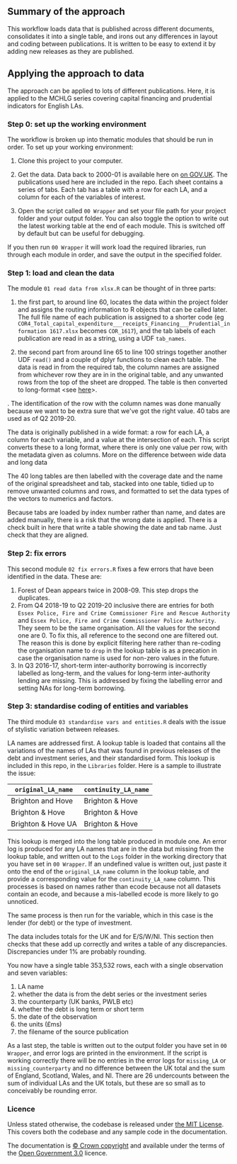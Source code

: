 ## Summary of the approach
This workflow loads data that is published across different documents, consolidates it into a single table, and irons out any differences in layout and coding between publications. It is written to be easy to extend it by adding new releases as they are published.

## Applying the approach to data
The approach can be applied to lots of different publications. Here, it is applied to the MCHLG series covering capital financing and prudential indicators for English LAs. 

### Step 0: set up the working environment
The workflow is broken up into thematic modules that should be run in order. To set up your working environment:
1. Clone this project to your computer.

2. Get the data. Data back to 2000-01 is available here on [on GOV.UK](https://www.gov.uk/government/collections/local-authority-capital-expenditure-receipts-and-financing). The publications used here are included in the repo. Each sheet contains a series of tabs. Each tab has a table with a row for each LA, and a column for each of the variables of interest. 

3. Open the script called `00 Wrapper` and set your file path for your project folder and your output folder. You can also toggle the option to write out the latest working table at the end of each module. This is switched off by default but can be useful for debugging.

If you then run `00 Wrapper` it will work load the required libraries, run through each module in order, and save the output in the specified folder.

### Step 1: load and clean the data
The module `01 read data from xlsx.R` can be thought of in three parts:
1. the first part, to around line 60, locates the data within the project folder and assigns the routing information to R objects that can be called later. The full file name of each publication is assigned to a shorter code (eg `COR4_Total_capital_expenditure___receipts_Financing___Prudential_information 1617.xlsx` becomes `COR_1617`), and the tab labels of each publication are read in as a string, using a UDF `tab_names`.

2. the second part from around line 65 to line 100 strings together another UDF `read()` and a couple of dplyr functions to clean each table. The data is read in from the required tab, the column names are assigned from whichever row they are in in the original table, and any unwanted rows from the top of the sheet are dropped. The table is then converted to long-format <see [here](https://en.wikipedia.org/wiki/Wide_and_narrow_data)>.

. The identification of the row with the column names was done manually because we want to be extra sure that we've got the right value. 40 tabs are used as of Q2 2019-20.

The data is originally published in a wide format: a row for each LA, a column for each variable, and a value at the intersection of each. This script converts these to a long format, where there is only one value per row, with the metadata given as columns. More on the difference between wide data and long data 

The 40 long tables are then labelled with the coverage date and the name of the original spreadsheet and tab, stacked into one table, tidied up to remove unwanted columns and rows, and formatted to set the data types of the vectors to numerics and factors.

Because tabs are loaded by index number rather than name, and dates are added manually, there is a risk that the wrong date is applied. There is a check built in here that write a table showing the date and tab name. Just check that they are aligned. 

### Step 2: fix errors
This second module `02 fix errors.R` fixes a few errors that have been identified in the data. These are:
1. Forest of Dean appears twice in 2008-09. This step drops the duplicates.
2. From Q4 2018-19 to Q2 2019-20 inclusive there are entries for both `Essex Police, Fire and Crime Commissioner Fire and Rescue Authority` and `Essex Police, Fire and Crime Commissioner Police Authority`. They seem to be the same organisation. All the values for the second one are 0. To fix this, all reference to the second one are filtered out. The reason this is done by explicit filtering here rather than re-coding the organisation name to `drop` in the lookup table is as a precation in case the organisation name is used for non-zero values in the future. 
3. In Q3 2016-17, short-term inter-authority borrowing is incorrectly labelled as long-term, and the values for long-term inter-authority lending are missing. This is addressed by fixing the labelling error and setting NAs for long-term borrowing.

### Step 3: standardise coding of entities and variables
The third module `03 standardise vars and entities.R` deals with the issue of stylistic variation between releases. 

LA names are addressed first. A lookup table is loaded that contains all the variations of the names of LAs that was found in previous releases of the debt and investment series, and their standardised form. This lookup is included in this repo, in the `Libraries` folder. Here is a sample to illustrate the issue:

|`original_LA_name`|`continuity_LA_name`|
|---|---|
|Brighton and Hove|Brighton & Hove|
|Brighton & Hove|Brighton & Hove|
|Brighton & Hove UA|Brighton & Hove|

This lookup is merged into the long table produced in module one. An error log is produced for any LA names that are in the data but missing from the lookup table, and written out to the `Logs` folder in the working directory that you have set in `00 Wrapper`. If an undefined value is written out, just paste it onto the end of the `original_LA_name` column in the lookup table, and provide a corresponding value for the `continuity_LA_name` column. This processes is based on names rather than ecode because not all datasets contain an ecode, and because a mis-labelled ecode is more likely to go unnoticed. 

The same process is then run for the variable, which in this case is the lender (for debt) or the type of investment. 

The data includes totals for the UK and for E/S/W/NI. This section then checks that these add up correctly and writes a table of any discrepancies. Discrepancies under 1% are probably rounding.

You now have a single table 353,532 rows, each with a single observation and seven variables:
1. LA name
2. whether the data is from the debt series or the investment series
3. the counterparty (UK banks, PWLB etc)
4. whether the debt is long term or short term
5. the date of the observation
6. the units (£ms)
7. the filename of the source publication

As a last step, the table is written out to the output folder you have set in `00 Wrapper`, and error logs are printed in the environment. If the script is working correctly there will be no entries in the error logs for `missing_LA` or `missing_counterparty` and no difference between the UK total and the sum of England, Scotland, Wales, and NI. There are 26 undercounts between the sum of individual LAs and the UK totals, but these are so small as to conceivably be rounding error.

### Licence
Unless stated otherwise, the codebase is released under [the MIT License](https://github.com/OW-HGR/Debt-and-investment-quarterly/blob/master/LICENCE.txt). This covers both the codebase and any sample code in the documentation.

The documentation is [© Crown copyright](https://www.nationalarchives.gov.uk/information-management/re-using-public-sector-information/uk-government-licensing-framework/crown-copyright/) and available under the terms of the [Open Government 3.0](http://www.nationalarchives.gov.uk/doc/open-government-licence/version/3/) licence.
